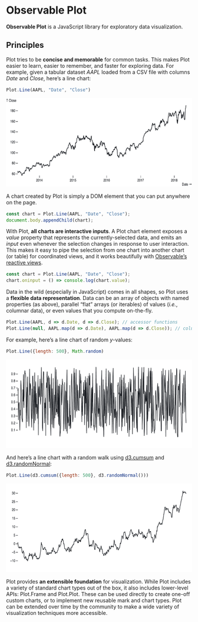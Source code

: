 # Observable Plot

**Observable Plot** is a JavaScript library for exploratory data visualization.

## Principles

Plot tries to be **concise and memorable** for common tasks. This makes Plot easier to learn, easier to remember, and faster for exploring data. For example, given a tabular dataset *AAPL* loaded from a CSV file with columns *Date* and *Close*, here’s a line chart:

```js
Plot.Line(AAPL, "Date", "Close")
```
<img src="./img/aapl.png" width="640" height="240" alt="A line chart of the daily closing price of Apple stock, 2013–2018">

A chart created by Plot is simply a DOM element that you can put anywhere on the page.

```js
const chart = Plot.Line(AAPL, "Date", "Close");
document.body.appendChild(chart);
```

With Plot, **all charts are interactive inputs**. A Plot chart element exposes a *value* property that represents the currently-selected data, and emits an *input* even whenever the selection changes in response to user interaction. This makes it easy to pipe the selection from one chart into another chart (or table) for coordinated views, and it works beautifully with [Observable’s reactive views](https://observablehq.com/@observablehq/introduction-to-views).

```js
const chart = Plot.Line(AAPL, "Date", "Close");
chart.oninput = () => console.log(chart.value);
```

Data in the wild (especially in JavaScript) comes in all shapes, so Plot uses a **flexible data representation**. Data can be an array of objects with named properties (as above), parallel “flat” arrays (or iterables) of values (*i.e.*, columnar data), or even values that you compute on-the-fly.

```js
Plot.Line(AAPL, d => d.Date, d => d.Close); // accessor functions
Plot.Line(null, AAPL.map(d => d.Date), AAPL.map(d => d.Close)); // columns
```

For example, here’s a line chart of random *y*-values:

```js
Plot.Line({length: 500}, Math.random)
```
<img src="./img/random-uniform.png" width="640" height="240" alt="A line chart of a uniform random variable">

And here’s a line chart with a random walk using [d3.cumsum](https://github.com/d3/d3-array/blob/master/README.md#cumsum) and [d3.randomNormal](https://github.com/d3/d3-random/blob/master/README.md#randomNormal):

```js
Plot.Line(d3.cumsum({length: 500}, d3.randomNormal()))
```
<img src="./img/random-walk.png" width="640" height="240" alt="A line chart of a random walk">

Plot provides **an extensible foundation** for visualization. While Plot includes a variety of standard chart types out of the box, it also includes lower-level APIs: Plot.Frame and Plot.Plot. These can be used directly to create one-off custom charts, or to implement new reusable mark and chart types. Plot can be extended over time by the community to make a wide variety of visualization techniques more accessible.

